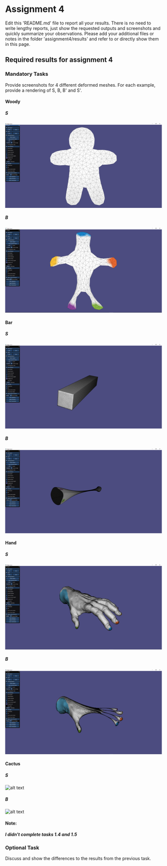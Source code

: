 # Assignment 4

Edit this 'README.md' file to report all your results. There is no need to write lengthy reports, just show the requested outputs and screenshots and quickly summarize your observations. Please add your additional files or notes in the folder 'assignment4/results' and refer to or directly show them in this page.

## Required results for assignment 4

### Mandatory Tasks

Provide screenshots for 4 different deformed meshes. For each example, provide a rendering of S, B, B' and S'.

#### Woody<br/>
##### S<br/>
![alt text](Results/Woody_S.PNG "Title")
##### B<br/>
![alt text](Results/Woody_B.PNG "Title")

#### Bar<br/>
##### S<br/>
![alt text](Results/Bar_S.PNG "Title")
##### B<br/>
![alt text](Results/Bar_B.PNG "Title")

#### Hand<br/>
##### S<br/>
![alt text](Results/Hand_S.PNG "Title")
##### B<br/>
![alt text](Results/Hand_B.PNG "Title")

#### Cactus<br/>
##### S<br/>
![alt text](Results/Cactus<br/>_S.PNG "Title")
##### B<br/>
![alt text](Results/Cactus<br/>_B.PNG "Title")

#### Note:<br/>
##### I didn't complete tasks 1.4 and 1.5<br/>

### Optional Task

Discuss and show the differences to the results from the previous task. 
